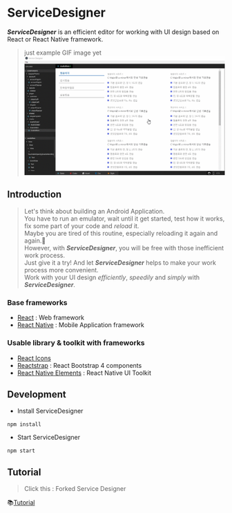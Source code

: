 <!-- README -->
<!-- GIF file is just guid line, it will updated later with demo page -->

# ServiceDesigner
**_ServiceDesigner_** is an efficient editor for working with UI design based on React or React Native framework.
<!-- > ServiceDesginer is an Editor to update design of your project using react or react-native.  
> React & React-Native Design Editor desktop app built on top of Electron.  
> You can update both web and app design created by react or react-native.   -->

<!-- gif 파일 juice 페이지로 수정 필요 => 현재 청음이지 페이지로 보여주고 있으므로 -->
> just example GIF image yet  
![ServiceDesigner](./asset/img/mainExample.gif)  

## Introduction
> Let's think about building an Android Application.  
> You have to run an emulator, wait until it get started, test how it works, fix some part of your code and _reload_ it.  
> Maybe you are tired of this routine, especially reloading it again and again.:dizzy:  
> However, with **_ServiceDesigner_**, you will be free with those inefficient work process.  
> Just give it a try! And let **_ServiceDesigner_** helps to make your work process more convenient.  
> Work with your UI design _efficiently_, _speedily_ and _simply_ with **_ServiceDesigner_**.  
<!-- > However, with **_ServiceDesigner_**, you don't have to waste your time to check how component looks like at the screen.   -->

### Base frameworks
- [React](https://reactjs.org/) : Web framework
- [React Native](https://facebook.github.io/react-native/) : Mobile Application framework

### Usable library & toolkit with frameworks
- [React Icons](http://react-icons.github.io/react-icons/)
- [Reactstrap](https://reactstrap.github.io/) : React Bootstrap 4 components
- [React Native Elements](https://react-native-training.github.io/react-native-elements/) : React Native UI Toolkit  



## Development
- Install ServiceDesigner
```
npm install
```
- Start ServiceDesigner
```
npm start 
```

<!-- ## build
```
npm run dist
``` -->



## Tutorial
<!-- Fork 계정 TUTORIAL 문서로 이동 -->
> Click this : Forked Service Designer
<!-- :books:[Tutorial](https://github.com/hyun12345/ServiceDesigner/blob/tutorial/TUTORIAL.md) -->
<!-- 원계정 TUTORIAL 문서로 이동 : 현재 없으므로 404 에러 발생-->
:books:[Tutorial](https://github.com/CreadDiscans/ServiceDesigner/blob/master/TUTORIAL.md)